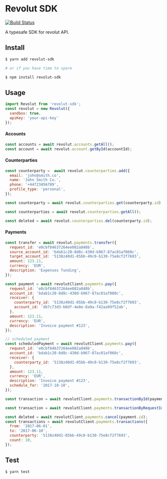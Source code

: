 # Revolut SDK

[![Build Status](https://circleci.com/gh/ascariandrea/revolut-sdk.svg?style=shield&circle-token=769c00a044724f9068b61e6c0db93083aff234e0)](https://circleci.com/gh/ascariandrea/revolut-sdk)

A typesafe SDK for revolut API.

## Install
```sh
$ yarn add revolut-sdk

# or if you have time to spare

$ npm install revolut-sdk
```

## Usage

```js
import Revolut from 'revolut-sdk';
const revolut = new Revolut({
  sandbox: true,
  apiKey: 'your-api-key'
});
```

#### Accounts
```js
const accounts = await revolut.accounts.getAll();
const account = await revolut.account.getById(accountId);
```

#### Counterparties
```js
const counterparty =  await revolut.counterparties.add({
  email: 'john@smith.co',
  name: 'John Smith Co.',
  phone: '+44723456789',
  profile_type: 'personal',
});

const counterparty = await revolut.counterparties.get(counterparty.id);

const counterparties = await revolut.counterparties.getAll();

const deleted = await revolut.counterparties.del(counterparty.id);
```

#### Payments
```js
const transfer = await revolut.payments.transfer({
  request_id: 'e0cbf84637264ee082a848b',
  source_account_id: 'bdab1c20-8d8c-430d-b967-87ac01af060c',
  target_account_id: '5138z40d1-05bb-49c0-b130-75e8cf2f7693',
  amount: 123.11,
  currency: 'EUR',
  description: 'Expenses funding',
});

const payment = await revolutClient.payments.pay({
  request_id: 'e0cbf84637264ee082a848b',
  account_id: 'bdab1c20-8d8c-430d-b967-87ac01af060c',
  receiver: {
    counterparty_id: '5138z40d1-05bb-49c0-b130-75e8cf2f7693',
    account_id: 'db7c73d3-b0df-4e0e-8a9a-f42aa99f52ab',
  },
  amount: 123.11,
  currency: 'EUR',
  description: 'Invoice payment #123',
});

// scheduled payment
const scheduledPayment = await revolutClient.payments.pay({
  request_id: 'e0cbf84637264ee082a848b',
  account_id: 'bdab1c20-8d8c-430d-b967-87ac01af060c',
  receiver: {
    counterparty_id: '5138z40d1-05bb-49c0-b130-75e8cf2f7693',
  },
  amount: 123.11,
  currency: 'EUR',
  description: 'Invoice payment #123',
  schedule_for: '2017-10-10',
});

const transaction = await revolutClient.payments.transactionById(payment.id);

const transaction = await revolutClient.payments.transactionByRequestId(payment.request_id);

const deleted = await revolutClient.payments.cancel(payment.id);
const transactions = await revolutClient.payments.transactions({
  from: '2017-06-01',
  to: '2017-06-10',
  counterparty: '5138z40d1-05bb-49c0-b130-75e8cf2f7693',
  count: 10,
});
```


## Test

```
$ yarn test
```
